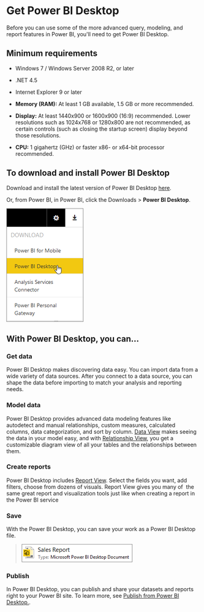 ﻿<properties
   pageTitle="Get Power BI Desktop"
   description="Get Power BI Desktop"
   services="powerbi"
   documentationCenter=""
   authors="davidiseminger"
   manager="mblythe"
   editor=""
   tags=""/>

<tags
   ms.service="powerbi"
   ms.devlang="NA"
   ms.topic="article"
   ms.tgt_pltfrm="NA"
   ms.workload="powerbi"
   ms.date="03/24/2016"
   ms.author="davidi"/>
# Get Power BI Desktop

Before you can use some of the more advanced query, modeling, and report features in Power BI, you'll need to get Power BI Desktop.

## Minimum requirements

-    Windows 7 / Windows Server 2008 R2, or later

-    .NET 4.5

-    Internet Explorer 9 or later

-    **Memory (RAM):** At least 1 GB available, 1.5 GB or more recommended.

-    **Display:** At least 1440x900 or 1600x900 (16:9) recommended. Lower resolutions such as 1024x768 or 1280x800 are not recommended, as certain controls (such as closing the startup screen) display beyond those resolutions.

-    **CPU:** 1 gigahertz (GHz) or faster x86- or x64-bit processor recommended.



## To download and install Power BI Desktop

Download and install the latest version of Power BI Desktop [here](http://go.microsoft.com/fwlink/?LinkID=521662).

Or, from Power BI, in Power BI, click the Downloads \> **Power BI Desktop**.

![](media/powerbi-desktop-get-the-desktop/GetPBID_Downloads.png)

## With Power BI Desktop, you can...

### Get data

Power BI Desktop makes discovering data easy. You can import data from a wide variety of data sources. After you connect to a data source, you can shape the data before importing to match your analysis and reporting needs.

### Model data

Power BI Desktop provides advanced data modeling features like autodetect and manual relationships, custom measures, calculated columns, data categorization, and sort by column. [Data View](powerbi-desktop-data-view.md) makes seeing the data in your model easy, and with [Relationship View](powerbi-desktop-relationship-view.md), you get a customizable diagram view of all your tables and the relationships between them.

### Create reports

Power BI Desktop includes [Report View](powerbi-desktop-report-view.md). Select the fields you want, add filters, choose from dozens of visuals. Report View gives you many of  the same great report and visualization tools just like when creating a report in the Power BI service

### Save

With the Power BI Desktop, you can save your work as a Power BI Desktop file.
> ![](media/powerbi-desktop-get-the-desktop/PBI_GetPBIDesignerPreview_SavedFile.png)
>

### Publish

In Power BI Desktop, you can publish and share your datasets and reports right to your Power BI site. To learn more, see [Publish from Power BI Desktop.](powerbi-desktop-upload-desktop-files.md).
